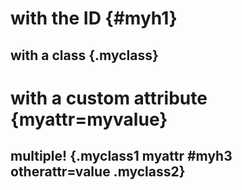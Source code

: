 with the ID {#myh1}
===================
with a class {.myclass}
------------
with a custom attribute {myattr=myvalue}
========================================
multiple! {.myclass1 myattr #myh3 otherattr=value .myclass2}
--
